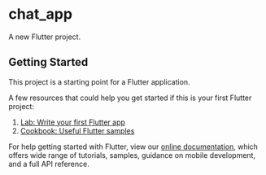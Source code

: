 # chat_app

A new Flutter project.

## Getting Started

This project is a starting point for a Flutter application.

A few resources that could help you get started if this is your first Flutter project:

1. [Lab: Write your first Flutter app](https://flutter.dev/docs/get-started/codelab)
2. [Cookbook: Useful Flutter samples](https://flutter.dev/docs/cookbook)

For help getting started with Flutter, view our
[online documentation](https://flutter.dev/docs), which offers wide range of tutorials,
samples, guidance on mobile development, and a full API reference.
